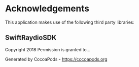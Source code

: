 # Acknowledgements
This application makes use of the following third party libraries:

## SwiftRaydioSDK

Copyright 2018
Permission is granted to...

Generated by CocoaPods - https://cocoapods.org
